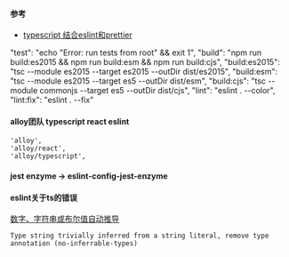 #### 参考
- [typescript 结合eslint和prettier](https://www.robertcooper.me/using-eslint-and-prettier-in-a-typescript-project)

"test": "echo \"Error: run tests from root\" && exit 1",
    "build": "npm run build:es2015 && npm run build:esm && npm run build:cjs",
    "build:es2015": "tsc --module es2015 --target es2015 --outDir dist/es2015",
    "build:esm": "tsc --module es2015 --target es5 --outDir dist/esm",
    "build:cjs": "tsc --module commonjs --target es5 --outDir dist/cjs",
    "lint": "eslint . --color",
    "lint:fix": "eslint . --fix"

####  alloy团队 typescript react eslint
```
'alloy',
'alloy/react',
'alloy/typescript',
```
#### jest enzyme -> eslint-config-jest-enzyme

#### eslint关于ts的错误
[数字、字符串或布尔值自动推导](https://hexuanzhang.com/2316520030.html)
```
Type string trivially inferred from a string literal, remove type annotation (no-inferrable-types)
```